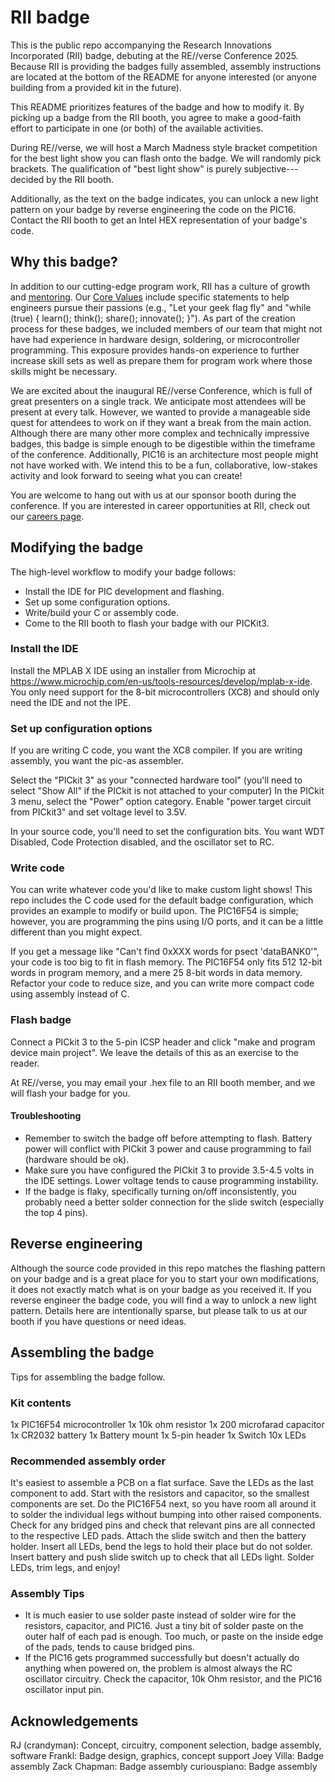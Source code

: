 # RII badge
This is the public repo accompanying the Research Innovations Incorporated
(RII) badge, debuting at the RE//verse Conference 2025. Because RII is
providing the badges fully assembled, assembly instructions are located at the
bottom of the README for anyone interested (or anyone building from a provided
kit in the future).

This README prioritizes features of the badge and how to modify it. By picking
up a badge from the RII booth, you agree to make a good-faith effort to
participate in one (or both) of the available activities.

During RE//verse, we will host a March Madness style bracket competition for
the best light show you can flash onto the badge. We will randomly pick
brackets. The qualification of "best light show" is purely subjective---decided
by the RII booth.

Additionally, as the text on the badge indicates, you can unlock a new light
pattern on your badge by reverse engineering the code on the PIC16. Contact the
RII booth to get an Intel HEX representation of your badge's code.

## Why this badge?
In addition to our cutting-edge program work, RII has a culture of growth and
[mentoring](https://www.researchinnovations.com/post/mentoriing-mentality). Our
[Core Values](https://www.researchinnovations.com/core-values) include specific
statements to help engineers pursue their passions (e.g., "Let your geek flag
fly" and "while (true) { learn(); think(); share(); innovate(); }"). As part of
the creation process for these badges, we included members of our team that
might not have had experience in hardware design, soldering, or microcontroller
programming. This exposure provides hands-on experience to further increase
skill sets as well as prepare them for program work where those skills might be
necessary.

We are excited about the inaugural RE//verse Conference, which is full of great
presenters on a single track. We anticipate most attendees will be present at
every talk. However, we wanted to provide a manageable side quest for attendees
to work on if they want a break from the main action. Although there are many
other more complex and technically impressive badges, this badge is simple
enough to be digestible within the timeframe of the conference. Additionally,
PIC16 is an architecture most people might not have worked with. We intend this
to be a fun, collaborative, low-stakes activity and look forward to seeing what
you can create!

You are welcome to hang out with us at our sponsor booth during the conference.
If you are interested in career opportunities at RII, check out our [careers
page](https://www.researchinnovations.com/careers).

## Modifying the badge
The high-level workflow to modify your badge follows:
- Install the IDE for PIC development and flashing.
- Set up some configuration options.
- Write/build your C or assembly code.
- Come to the RII booth to flash your badge with our PICKit3.

### Install the IDE
Install the MPLAB X IDE using an installer from Microchip at
https://www.microchip.com/en-us/tools-resources/develop/mplab-x-ide. You only
need support for the 8-bit microcontrollers (XC8) and should only need the IDE
and not the IPE.

### Set up configuration options
If you are writing C code, you want the XC8 compiler.  If you are writing
assembly, you want the pic-as assembler.

Select the "PICkit 3" as your "connected hardware tool" (you'll need to select
"Show All" if the PICkit is not attached to your computer) In the PICkit 3
menu, select the "Power" option category. Enable "power target circuit from
PICkit3" and set voltage level to 3.5V.

In your source code, you'll need to set the configuration bits. You want WDT
Disabled, Code Protection disabled, and the oscillator set to RC.


### Write code
You can write whatever code you'd like to make custom light shows! This repo
includes the C code used for the default badge configuration, which provides an
example to modify or build upon. The PIC16F54 is simple; however, you are
programming the pins using I/O ports, and it can be a little different than you
might expect.

If you get a message like "Can't find 0xXXX words for psect 'dataBANK0'", your
code is too big to fit in flash memory. The PIC16F54 only fits 512 12-bit words
in program memory, and a mere 25 8-bit words in data memory. Refactor your code
to reduce size, and you can write more compact code using assembly instead of
C.

### Flash badge
Connect a PICkit 3 to the 5-pin ICSP header and click "make and program device
main project". We leave the details of this as an exercise to the reader.

At RE//verse, you may email your .hex file to an RII booth member, and we will
flash your badge for you.

#### Troubleshooting
- Remember to switch the badge off before attempting to flash. Battery power
  will conflict with PICkit 3 power and cause programming to fail (hardware
  should be ok).
- Make sure you have configured the PICkit 3 to provide 3.5-4.5 volts in the
  IDE settings. Lower voltage tends to cause programming instability.
- If the badge is flaky, specifically turning on/off inconsistently, you
  probably need a better solder connection for the slide switch (especially the
  top 4 pins).

## Reverse engineering
Although the source code provided in this repo matches the flashing pattern on
your badge and is a great place for you to start your own modifications, it
does not exactly match what is on your badge as you received it. If you reverse
engineer the badge code, you will find a way to unlock a new light pattern.
Details here are intentionally sparse, but please talk to us at our booth if
you have questions or need ideas.


## Assembling the badge
Tips for assembling the badge follow.

### Kit contents
1x  PIC16F54 microcontroller
1x  10k ohm resistor
1x  200 microfarad capacitor
1x  CR2032 battery
1x  Battery mount
1x  5-pin header
1x  Switch
10x LEDs

### Recommended assembly order
It's easiest to assemble a PCB on a flat surface. Save the LEDs as the last
component to add. Start with the resistors and capacitor, so the smallest
components are set. Do the PIC16F54 next, so you have room all around it to
solder the individual legs without bumping into other raised components. Check
for any bridged pins and check that relevant pins are all connected to the
respective LED pads. Attach the slide switch and then the battery holder.
Insert all LEDs, bend the legs to hold their place but do not solder. Insert
battery and push slide switch up to check that all LEDs light. Solder LEDs,
trim legs, and enjoy!

### Assembly Tips
- It is much easier to use solder paste instead of solder wire for the
  resistors, capacitor, and PIC16. Just a tiny bit of solder paste on the outer
  half of each pad is enough. Too much, or paste on the inside edge of the pads,
  tends to cause bridged pins.
- If the PIC16 gets programmed successfully but doesn't actually do anything
  when powered on, the problem is almost always the RC oscillator circuitry.
  Check the capacitor, 10k Ohm resistor, and the PIC16 oscillator input pin.

## Acknowledgements
RJ (crandyman): Concept, circuitry, component selection, badge assembly, software
Frankl: Badge design, graphics, concept support
Joey Villa: Badge assembly
Zack Chapman: Badge assembly
curiouspiano: Badge assembly

